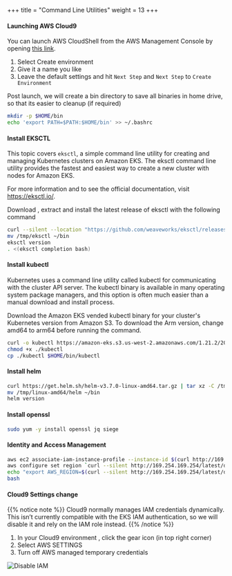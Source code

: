 +++
title = "Command Line Utilities"
weight = 13
+++

#### Launching AWS Cloud9

You can launch AWS CloudShell from the AWS Management Console by opening [this link](https://us-east-2.console.aws.amazon.com/cloud9/home?region=us-east-2). 

1. Select Create environment
2. Give it a name you like
3. Leave the default settings and hit `Next Step` and `Next Step` to `Create Environment`

Post launch, we will create a bin directory to save all binaries in home drive, so that its easier to cleanup (if required)

```bash
mkdir -p $HOME/bin
echo 'export PATH=$PATH:$HOME/bin' >> ~/.bashrc
```

#### Install EKSCTL

This topic covers `eksctl`, a simple command line utility for creating and managing Kubernetes clusters on Amazon EKS. The eksctl command line utility provides the fastest and easiest way to create a new cluster with nodes for Amazon EKS.

For more information and to see the official documentation, visit https://eksctl.io/.

Download , extract and install the latest release of eksctl with the following command

```bash
curl --silent --location "https://github.com/weaveworks/eksctl/releases/latest/download/eksctl_$(uname -s)_amd64.tar.gz" | tar xz -C /tmp
mv /tmp/eksctl ~/bin
eksctl version
. <(eksctl completion bash)
```

#### Install kubectl

Kubernetes uses a command line utility called kubectl for communicating with the cluster API server. The kubectl binary is available in many operating system package managers, and this option is often much easier than a manual download and install process.

Download the Amazon EKS vended kubectl binary for your cluster's Kubernetes version from Amazon S3. To download the Arm version, change amd64 to arm64 before running the command.


```bash
curl -o kubectl https://amazon-eks.s3.us-west-2.amazonaws.com/1.21.2/2021-07-05/bin/linux/amd64/kubectl
chmod +x ./kubectl
cp ./kubectl $HOME/bin/kubectl
```

#### Install helm

```bash
curl https://get.helm.sh/helm-v3.7.0-linux-amd64.tar.gz | tar xz -C /tmp
mv /tmp/linux-amd64/helm ~/bin
helm version
```

#### Install openssl

```bash
sudo yum -y install openssl jq siege
```

#### Identity and Access Management

```bash
aws ec2 associate-iam-instance-profile --instance-id $(curl http://169.254.169.254/latest/meta-data/instance-id) --iam-instance-profile Name=TeamRoleInstanceProfile
aws configure set region `curl --silent http://169.254.169.254/latest/dynamic/instance-identity/document | jq -r .region`
echo "export AWS_REGION=$(curl --silent http://169.254.169.254/latest/dynamic/instance-identity/document | jq -r .region)" >> ~/.bashrc
bash
```

#### Cloud9 Settings change

{{% notice note %}}
Cloud9 normally manages IAM credentials dynamically. This isn’t currently compatible with the EKS IAM authentication, so we will disable it and rely on the IAM role instead.
{{% /notice %}}

1. In your Cloud9 environment , click the gear icon (in top right corner)
2. Select AWS SETTINGS
3. Turn off AWS managed temporary credentials


![Disable IAM](/images/setup/c9disableiam.png)